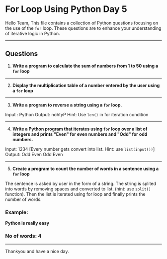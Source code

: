 # For Loop Using Python **Day 5**

Hello Team,
This file contains a collection of Python questions focusing on the use of the `for` loop. These questions are to enhance your understanding of iterative logic in Python.

---

## Questions


1. **Write a program to calculate the sum of numbers from 1 to 50 using a `for` loop**  

---

2. **Display the multiplication table of a number entered by the user using a `for` loop**  
   
---

3. **Write a program to reverse a string using a `for` loop.**  

Input : Python
Output: nohtyP
Hint: Use `len()` in for iteration condition

---

4. **Write a Python program that iterates using `for` loop over a list of integers and prints "Even" for even numbers and "Odd" for odd numbers.**  

Input: 1234 [Every number gets convert into list. Hint: use `list(input())`]
Output: Odd
        Even
        Odd
        Even

---

5. **Create a program to count the number of words in a sentence using a `for` loop**  

The sentence is asked by user in the form of a string. The string is splited into words by removing spaces and converted to list. (hint: use `split()` function). Then the list is iterated using for loop and finally prints the number of words.

### Example:
**Python is really easy** 
### No of words: 4

---


Thankyou and have a nice day.